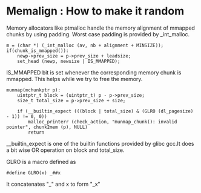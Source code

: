 # Memalign : How to make it random

Memory allocators like ptmalloc handle the memory alignment of mmapped chunks by using padding. Worst case padding is provided by \_int\_malloc.
	
	m = (char *) (_int_malloc (av, nb + alignment + MINSIZE));
	if(chunk_is_mmapped()):
		newp->prev_size = p->prev_size + leadsize;
		set_head (newp, newsize | IS_MMAPPED);

IS_MMAPPED bit is set whenever the corresponding memory chunk is mmapped. This helps while we try to free the memory. 

	munmap(mchunkptr p):
		uintptr_t block = (uintptr_t) p - p->prev_size;
		size_t total_size = p->prev_size + size;
		
		if (__builtin_expect (((block | total_size) & (GLRO (dl_pagesize) - 1)) != 0, 0))
			malloc_printerr (check_action, "munmap_chunk(): invalid pointer", chunk2mem (p), NULL)
			return
			
\__builtin\_expect is one of the builtin functions provided by glibc gcc.It does a bit wise OR operation on block and total\_size.

GLRO is a macro defined as 
	
	#define GLRO(x) _##x
	
It concatenates "\_" and x to form "\_x"
